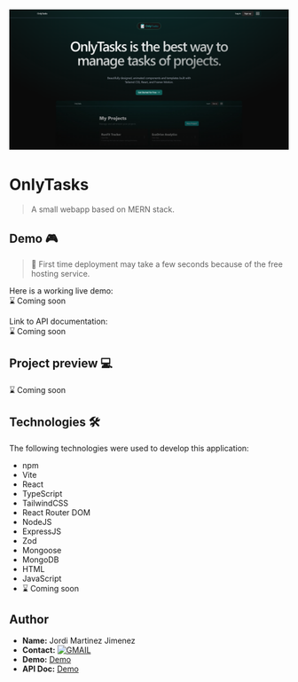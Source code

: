 # ![ProductManager](./public/gh/ss.png)
# OnlyTasks

> A small webapp based on MERN stack.

## Demo 🎮

> 📝 First time deployment may take a few seconds because of the free hosting service.

Here is a working live demo:\
⌛️ Coming soon

Link to API documentation:\
⌛️ Coming soon

## Project preview 💻
⌛️ Coming soon

## Technologies 🛠️

The following technologies were used to develop this application:

- npm
- Vite
- React
- TypeScript
- TailwindCSS
- React Router DOM
- NodeJS
- ExpressJS
- Zod
- Mongoose
- MongoDB
- HTML
- JavaScript
- ⌛️ Coming soon

## Author

- **Name:** Jordi Martinez Jimenez
- **Contact:** [![GMAIL](https://img.shields.io/badge/jordimj63%40gmail.com%20-%20%20DISCORD?style=social&logo=GMAIL&labelColor=black&color=white)](mailto:naviomaya@gmail.com)
- **Demo:** [Demo](https://github.com/jordimartinezjimenez/onlytasks-frontend/)
- **API Doc:** [Demo](https://github.com/jordimartinezjimenez/onlytasks-backend/)